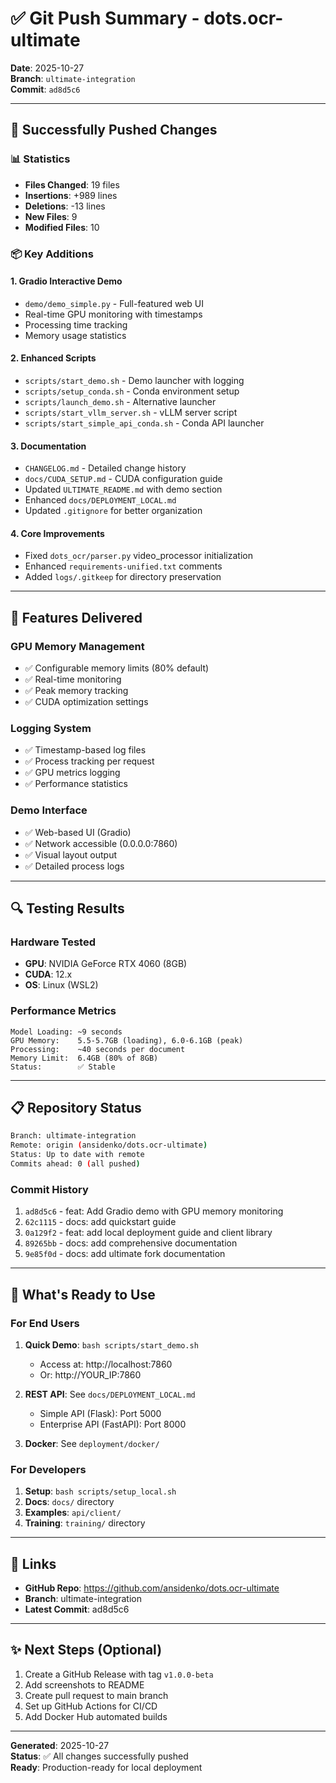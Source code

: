 # ✅ Git Push Summary - dots.ocr-ultimate

**Date**: 2025-10-27  
**Branch**: `ultimate-integration`  
**Commit**: `ad8d5c6`

---

## 🎉 Successfully Pushed Changes

### 📊 Statistics
- **Files Changed**: 19 files
- **Insertions**: +989 lines
- **Deletions**: -13 lines
- **New Files**: 9
- **Modified Files**: 10

### 📦 Key Additions

#### 1. Gradio Interactive Demo
- `demo/demo_simple.py` - Full-featured web UI
- Real-time GPU monitoring with timestamps
- Processing time tracking
- Memory usage statistics

#### 2. Enhanced Scripts
- `scripts/start_demo.sh` - Demo launcher with logging
- `scripts/setup_conda.sh` - Conda environment setup
- `scripts/launch_demo.sh` - Alternative launcher
- `scripts/start_vllm_server.sh` - vLLM server script
- `scripts/start_simple_api_conda.sh` - Conda API launcher

#### 3. Documentation
- `CHANGELOG.md` - Detailed change history
- `docs/CUDA_SETUP.md` - CUDA configuration guide
- Updated `ULTIMATE_README.md` with demo section
- Enhanced `docs/DEPLOYMENT_LOCAL.md`
- Updated `.gitignore` for better organization

#### 4. Core Improvements
- Fixed `dots_ocr/parser.py` video_processor initialization
- Enhanced `requirements-unified.txt` comments
- Added `logs/.gitkeep` for directory preservation

---

## 🚀 Features Delivered

### GPU Memory Management
- ✅ Configurable memory limits (80% default)
- ✅ Real-time monitoring
- ✅ Peak memory tracking
- ✅ CUDA optimization settings

### Logging System
- ✅ Timestamp-based log files
- ✅ Process tracking per request
- ✅ GPU metrics logging
- ✅ Performance statistics

### Demo Interface
- ✅ Web-based UI (Gradio)
- ✅ Network accessible (0.0.0.0:7860)
- ✅ Visual layout output
- ✅ Detailed process logs

---

## 🔍 Testing Results

### Hardware Tested
- **GPU**: NVIDIA GeForce RTX 4060 (8GB)
- **CUDA**: 12.x
- **OS**: Linux (WSL2)

### Performance Metrics
```
Model Loading: ~9 seconds
GPU Memory:    5.5-5.7GB (loading), 6.0-6.1GB (peak)
Processing:    ~40 seconds per document
Memory Limit:  6.4GB (80% of 8GB)
Status:        ✅ Stable
```

---

## 📋 Repository Status

```bash
Branch: ultimate-integration
Remote: origin (ansidenko/dots.ocr-ultimate)
Status: Up to date with remote
Commits ahead: 0 (all pushed)
```

### Commit History
1. `ad8d5c6` - feat: Add Gradio demo with GPU memory monitoring
2. `62c1115` - docs: add quickstart guide
3. `0a129f2` - feat: add local deployment guide and client library
4. `89265bb` - docs: add comprehensive documentation
5. `9e85f0d` - docs: add ultimate fork documentation

---

## 🎯 What's Ready to Use

### For End Users
1. **Quick Demo**: `bash scripts/start_demo.sh`
   - Access at: http://localhost:7860
   - Or: http://YOUR_IP:7860

2. **REST API**: See `docs/DEPLOYMENT_LOCAL.md`
   - Simple API (Flask): Port 5000
   - Enterprise API (FastAPI): Port 8000

3. **Docker**: See `deployment/docker/`

### For Developers
1. **Setup**: `bash scripts/setup_local.sh`
2. **Docs**: `docs/` directory
3. **Examples**: `api/client/`
4. **Training**: `training/` directory

---

## 🔗 Links

- **GitHub Repo**: https://github.com/ansidenko/dots.ocr-ultimate
- **Branch**: ultimate-integration
- **Latest Commit**: ad8d5c6

---

## ✨ Next Steps (Optional)

1. Create a GitHub Release with tag `v1.0.0-beta`
2. Add screenshots to README
3. Create pull request to main branch
4. Set up GitHub Actions for CI/CD
5. Add Docker Hub automated builds

---

**Generated**: 2025-10-27  
**Status**: ✅ All changes successfully pushed  
**Ready**: Production-ready for local deployment


